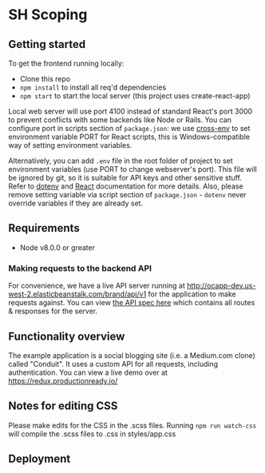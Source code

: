 # SH Scoping

## Getting started


To get the frontend running locally:

- Clone this repo
- `npm install` to install all req'd dependencies
- `npm start` to start the local server (this project uses create-react-app)

Local web server will use port 4100 instead of standard React's port 3000 to prevent conflicts with some backends like Node or Rails. You can configure port in scripts section of `package.json`: we use [cross-env](https://github.com/kentcdodds/cross-env) to set environment variable PORT for React scripts, this is Windows-compatible way of setting environment variables.
 
Alternatively, you can add `.env` file in the root folder of project to set environment variables (use PORT to change webserver's port). This file will be ignored by git, so it is suitable for API keys and other sensitive stuff. Refer to [dotenv](https://github.com/motdotla/dotenv) and [React](https://github.com/facebookincubator/create-react-app/blob/master/packages/react-scripts/template/README.md#adding-development-environment-variables-in-env) documentation for more details. Also, please remove setting variable via script section of `package.json` - `dotenv` never override variables if they are already set.  

## Requirements

- Node v8.0.0 or greater

### Making requests to the backend API

For convenience, we have a live API server running at http://ocapp-dev.us-west-2.elasticbeanstalk.com/brand/api/v1 for the application to make requests against. You can view [the API spec here](http://ocapp-dev.us-west-2.elasticbeanstalk.com/docs/brand/) which contains all routes & responses for the server.


## Functionality overview

The example application is a social blogging site (i.e. a Medium.com clone) called "Conduit". It uses a custom API for all requests, including authentication. You can view a live demo over at https://redux.productionready.io/

## Notes for editing CSS

Please make edits for the CSS in the .scss files. Running `npm run watch-css` will compile the .scss files to .css in styles/app.css

## Deployment

